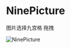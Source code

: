 # NinePicture
图片选择九宫格 拖拽

![NinePicture](http://img.blog.csdn.net/20170227160758159?watermark/2/text/aHR0cDovL2Jsb2cuY3Nkbi5uZXQvYXNkNTIwODgxMTEx/font/5a6L5L2T/fontsize/400/fill/I0JBQkFCMA==/dissolve/70/gravity/SouthEast "NinePicture")
